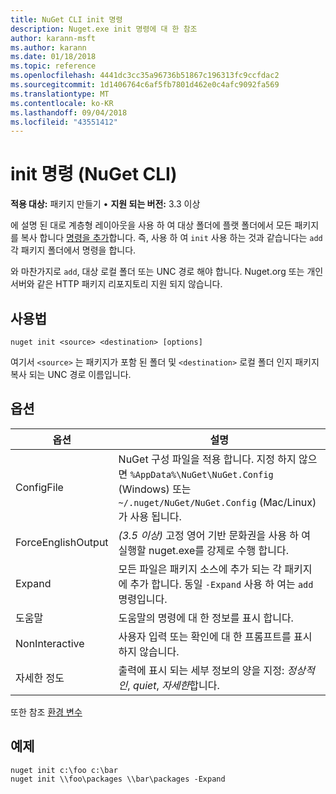 ```yaml
---
title: NuGet CLI init 명령
description: Nuget.exe init 명령에 대 한 참조
author: karann-msft
ms.author: karann
ms.date: 01/18/2018
ms.topic: reference
ms.openlocfilehash: 4441dc3cc35a96736b51867c196313fc9ccfdac2
ms.sourcegitcommit: 1d1406764c6af5fb7801d462e0c4afc9092fa569
ms.translationtype: MT
ms.contentlocale: ko-KR
ms.lasthandoff: 09/04/2018
ms.locfileid: "43551412"
---
```

# <a name="init-command-nuget-cli"></a>init 명령 (NuGet CLI)

**적용 대상:** 패키지 만들기 &bullet; **지원 되는 버전:** 3.3 이상

에 설명 된 대로 계층형 레이아웃을 사용 하 여 대상 폴더에 플랫 폴더에서 모든 패키지를 복사 합니다 [명령을 추가](cli-ref-add.md)합니다. 즉, 사용 하 여 `init` 사용 하는 것과 같습니다는 `add` 각 패키지 폴더에서 명령을 합니다.

와 마찬가지로 `add`, 대상 로컬 폴더 또는 UNC 경로 해야 합니다. Nuget.org 또는 개인 서버와 같은 HTTP 패키지 리포지토리 지원 되지 않습니다.

## <a name="usage"></a>사용법

```cli
nuget init <source> <destination> [options]
```

여기서 `<source>` 는 패키지가 포함 된 폴더 및 `<destination>` 로컬 폴더 인지 패키지 복사 되는 UNC 경로 이름입니다.

## <a name="options"></a>옵션

| 옵션 | 설명 |
| --- | --- |
| ConfigFile | NuGet 구성 파일을 적용 합니다. 지정 하지 않으면 `%AppData%\NuGet\NuGet.Config` (Windows) 또는 `~/.nuget/NuGet/NuGet.Config` (Mac/Linux)가 사용 됩니다.|
| ForceEnglishOutput | *(3.5 이상)*  고정 영어 기반 문화권을 사용 하 여 실행할 nuget.exe를 강제로 수행 합니다. |
| Expand | 모든 파일은 패키지 소스에 추가 되는 각 패키지에 추가 합니다. 동일 `-Expand` 사용 하 여는 `add` 명령입니다. |
| 도움말 | 도움말의 명령에 대 한 정보를 표시 합니다. |
| NonInteractive | 사용자 입력 또는 확인에 대 한 프롬프트를 표시 하지 않습니다. |
| 자세한 정도 | 출력에 표시 되는 세부 정보의 양을 지정: *정상적인*, *quiet*, *자세한*합니다. |

또한 참조 [환경 변수](cli-ref-environment-variables.md)

## <a name="examples"></a>예제

```cli
nuget init c:\foo c:\bar
nuget init \\foo\packages \\bar\packages -Expand
```
